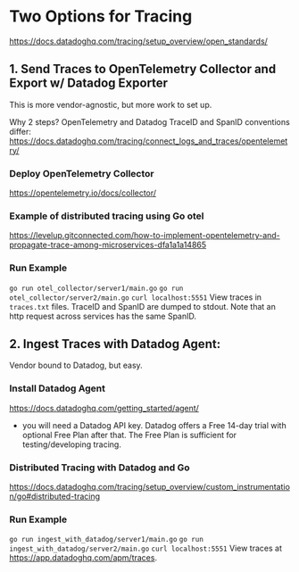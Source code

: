 # Two Options for Tracing
https://docs.datadoghq.com/tracing/setup_overview/open_standards/

## 1. Send Traces to OpenTelemetry Collector and Export w/ Datadog Exporter 
This is more vendor-agnostic, but more work to set up.

Why 2 steps? OpenTelemetry and Datadog TraceID and SpanID conventions differ:
https://docs.datadoghq.com/tracing/connect_logs_and_traces/opentelemetry/


### Deploy OpenTelemetry Collector
https://opentelemetry.io/docs/collector/

### Example of distributed tracing using Go otel
https://levelup.gitconnected.com/how-to-implement-opentelemetry-and-propagate-trace-among-microservices-dfa1a1a14865

### Run Example
`go run otel_collector/server1/main.go`
`go run otel_collector/server2/main.go`
`curl localhost:5551`
View traces in `traces.txt` files. TraceID and SpanID are dumped to stdout. Note that an http request across services has the same SpanID. 

## 2. Ingest Traces with Datadog Agent:
Vendor bound to Datadog, but easy.

### Install Datadog Agent
https://docs.datadoghq.com/getting_started/agent/
- you will need a Datadog API key. Datadog offers a Free 14-day trial with optional Free Plan after that. The Free Plan is sufficient for testing/developing tracing.

### Distributed Tracing with Datadog and Go
https://docs.datadoghq.com/tracing/setup_overview/custom_instrumentation/go#distributed-tracing

### Run Example
`go run ingest_with_datadog/server1/main.go`
`go run ingest_with_datadog/server2/main.go`
`curl localhost:5551`
View traces at https://app.datadoghq.com/apm/traces.


